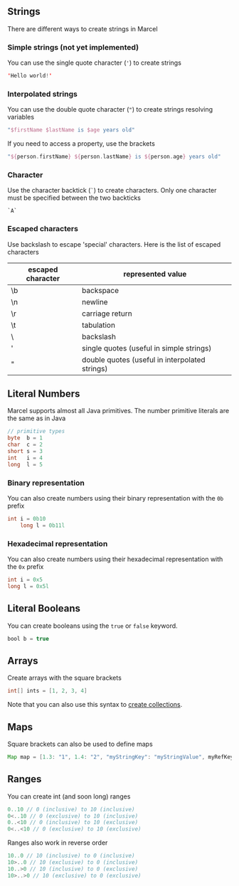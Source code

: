## Strings

There are different ways to create strings in Marcel

### Simple strings (not yet implemented)
You can use the single quote character (`'`) to create strings
```kotlin
'Hello world!'
```


### Interpolated strings

You can use the double quote character (`"`) to create strings resolving variables

```kotlin
"$firstName $lastName is $age years old"
```

If you need to access a property, use the brackets


```kotlin
"${person.firstName} ${person.lastName} is ${person.age} years old"
```


### Character
Use the character backtick (<code>`</code>) to create characters.
Only one character must be specified between the two backticks


```
`A`
```



### Escaped characters
Use backslash to escape 'special' characters. Here is the list of escaped characters

| escaped character | represented value                               | 
|-------------------|-------------------------------------------------|
| \b                | backspace	                                      | 
| \n                | newline	                                        | 
| \r                | carriage return	                                | 
| \t                | tabulation	                                     | 
| \\                | backslash	                                      | 
| \'                | single quotes (useful in simple strings)	       | 
| \"                | double quotes (useful in interpolated strings)	 | 


## Literal Numbers

Marcel supports almost all Java primitives. The number primitive literals are the same as in Java

```java
// primitive types
byte  b = 1
char  c = 2
short s = 3
int   i = 4
long  l = 5
```

### Binary representation

You can also create numbers using their binary representation with the `0b` prefix

```java
int i = 0b10
    long l = 0b11l
```


### Hexadecimal representation

You can also create numbers using their hexadecimal representation with the `0x` prefix

```java
int i = 0x5
long l = 0x5l
```

## Literal Booleans

You can create booleans using the `true` or `false` keyword.

```java
bool b = true
```

## Arrays


Create arrays with the square brackets

```groovy
int[] ints = [1, 2, 3, 4]
```

Note that you can also use this syntax to [create collections](../types.md#collections-of-primitives).

## Maps

Square brackets can also be used to define maps

````groovy
Map map = [1.3: "1", 1.4: "2", "myStringKey": "myStringValue", myRefKey: myRefValue]
````

## Ranges

You can create int (and soon long) ranges

```groovy
0..10 // 0 (inclusive) to 10 (inclusive)
0<..10 // 0 (exclusive) to 10 (inclusive)
0..<10 // 0 (inclusive) to 10 (exclusive)
0<..<10 // 0 (exclusive) to 10 (exclusive)
```

Ranges also work in reverse order

```groovy
10..0 // 10 (inclusive) to 0 (inclusive)
10>..0 // 10 (exclusive) to 0 (inclusive)
10..>0 // 10 (inclusive) to 0 (exclusive)
10>..>0 // 10 (exclusive) to 0 (exclusive)
```
